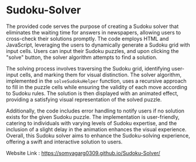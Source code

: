 # Sudoku-Solver

The provided code serves the purpose of creating a Sudoku solver that eliminates the waiting time for answers in newspapers, allowing users to cross-check their solutions promptly. The code employs HTML and JavaScript, leveraging the users to dynamically generate a Sudoku grid with input cells. Users can input their Sudoku puzzles, and upon clicking the "solve" button, the solver algorithm attempts to find a solution.

The solving process involves traversing the Sudoku grid, identifying user-input cells, and marking them for visual distinction. The solver algorithm, implemented in the `solveSudokuHelper` function, uses a recursive approach to fill in the puzzle cells while ensuring the validity of each move according to Sudoku rules. The solution is then displayed with an animated effect, providing a satisfying visual representation of the solved puzzle.

Additionally, the code includes error handling to notify users if no solution exists for the given Sudoku puzzle. The implementation is user-friendly, catering to individuals with varying levels of Sudoku expertise, and the inclusion of a slight delay in the animation enhances the visual experience. Overall, this Sudoku solver aims to enhance the Sudoku-solving experience, offering a swift and interactive solution to users.

Website Link : 
https://somyagarg0309.github.io/Sudoku-Solver/